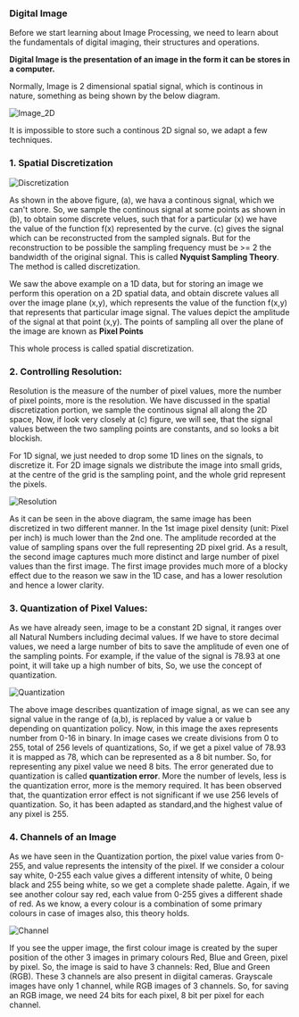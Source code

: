 ### Digital Image

Before we start learning about Image Processing, we need to learn about the fundamentals of digital imaging, their structures and operations.

**Digital Image is the presentation of an image in the form it can be stores in a computer.** 

Normally, Image is 2 dimensional spatial signal, which is continous in nature, something as being shown by the below diagram. 

![Image_2D](https://media.springernature.com/lw785/springer-static/image/chp%3A10.1007%2F978-981-10-2537-2_3/MediaObjects/428094_1_En_3_Fig7_HTML.gif)

It is impossible to store such a continous 2D signal so, we adapt a few techniques.

### 1. Spatial Discretization

![Discretization](https://www.researchgate.net/profile/Sean-Wood-2/publication/44126806/figure/fig2/AS:452113244397568@1484803605822/Conceptual-depiction-of-discretization-in-time-and-amplitude-a-source-signal.png)

As shown in the above figure, (a), we hava a continous signal, which we can't store. So, we sample the continous signal at some points as shown in (b), to obtain some discrete velues, such that for a particular (x) we have the value of the function f(x) represented by the curve. (c) gives the signal which can be reconstructed from the sampled signals. But for the reconstruction to be possible the sampling frequency must be >= 2 the bandwidth of the original signal. This is called **Nyquist Sampling Theory**. The method is called discretization. 

We saw the above example on a 1D data, but for storing an image we perform this operation on a 2D spatial data, and obtain discrete values all over the image plane (x,y), which represents the value of the function f(x,y) that represents that particular image signal. The values depict the amplitude of the signal at that point (x,y). The points of sampling all over the plane of the image are known as **Pixel Points**

This whole process is called spatial discretization.

### 2. Controlling Resolution: 

Resolution is the measure of the number of pixel values, more the number of pixel points, more is the resolution. We have discussed in the spatial discretization portion, we sample the continous signal all along the 2D space, Now, if look very closely at (c) figure, we will see, that the signal values between the two sampling points are constants, and so looks a bit blockish.

For 1D signal, we just needed to drop some 1D lines on the signals, to discretize it. For 2D image signals we distribute the image into small grids, at the centre of the grid is the sampling point, and the whole grid represent the pixels.

![Resolution](https://www.scientiamobile.com/wp-content/uploads/2018/12/Pixel-Density.jpg)

As it can be seen in the above diagram, the same image has been discretized in two different manner. In the 1st image pixel density (unit: Pixel per inch) is much lower than the 2nd one. The amplitude recorded at the value of sampling spans over the full representing 2D pixel grid. As a result, the second image captures much more distinct and large number of pixel values than the first image. The first image provides much more of a blocky effect due to the reason we saw in the 1D case, and has a lower resolution and hence a lower clarity.

### 3. Quantization of Pixel Values:

As we have already seen, image to be a constant 2D signal, it ranges over all Natural Numbers including decimal values. If we have to store decimal values, we need a large number of bits to save the amplitude of even one of the sampling points. For example, if the value of the signal is 78.93 at one point, it will take up a high number of bits, So, we use the concept of quantization.

![Quantization](https://www.tutorialspoint.com/digital_communication/images/quantization.jpg)

The above image describes quantization of image signal, as we can see any signal value in the range of (a,b), is replaced by value a or value b depending on quantization policy. Now, in this image the axes represents number from 0-16 in binary. In image cases we create divisions from 0 to 255, total of 256 levels of quantizations, So, if we get a pixel value of 78.93 it is mapped as 78, which can be represented as a 8 bit number. So, for representing any pixel value we need 8 bits. The error generated due to quantization is called **quantization error**. More the number of levels, less is the quantization error, more is the memory required. It has been observed that, the quantization error effect is not significant if we use 256 levels of quantization. So, it has been adapted as standard,and the highest value of any pixel is 255. 

### 4. Channels of an Image

As we have seen in the Quantization portion, the pixel value varies from 0-255, and value represents the intensity of the pixel. If we consider a colour say white, 0-255 each value gives a different intensity of white, 0 being black and 255 being white, so we get a complete shade palette. Again, if we see another colour say red, each value from 0-255 gives a different shade of red. As we know, a every colour is a combination of some primary colours in case of images also, this theory holds. 

![Channel](https://miro.medium.com/max/311/1*uMda2KGCQFb6sZm8Cli7tA.png)

If you see the upper image, the first colour image is created by the super position of the other 3 images in primary colours Red, Blue and Green, pixel by pixel. So, the image is said to have 3 channels: Red, Blue and Green (RGB). These 3 channels are also present in diigital cameras. Grayscale images have only 1 channel, while RGB images of 3 channels. So, for saving an RGB image, we need 24 bits for each pixel, 8 bit per pixel for each channel.




